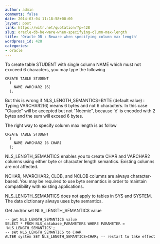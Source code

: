 ```yaml
---
author: admin
comments: false
date: 2014-03-04 11:18:58+00:00
layout: post
link: https://witr.net/quotation/?p=428
slug: oracle-db-be-ware-when-specifying-clumn-max-length
title: 'Oracle DB : Beware when specifying column max length'
wordpress_id: 428
categories:
- oracle
---
```



To create table STUDENT with single column NAME which must not excceed 6 characters, you may type the following

    
    
    CREATE TABLE STUDENT
      (
        NAME VARCHAR2 (6)
      );
    


But this is wrong if NLS_LENGTH_SEMANTICS=BYTE (default value) : Typing VARCHAR2(6) means 6 bytes and not 6 characters.
In this case "Claude" will be accepted but not "Noémie", because 'é' is encoded with 2 bytes and the sum will exceed 6 bytes.

The right way to specify column max length is as follow 

    
    
    CREATE TABLE STUDENT
      (
        NAME VARCHAR2 (6 CHAR)
      );
    



NLS_LENGTH_SEMANTICS enables you to create CHAR and VARCHAR2 columns using either byte or character length semantics. Existing columns are not affected.

NCHAR, NVARCHAR2, CLOB, and NCLOB columns are always character-based. You may be required to use byte semantics in order to maintain compatibility with existing applications.

NLS_LENGTH_SEMANTICS does not apply to tables in SYS and SYSTEM. The data dictionary always uses byte semantics.

Get and/or set NLS_LENGTH_SEMANTICS value

    
    
    -- get NLS_LENGTH_SEMANTICS value
    SELECT * FROM NLS_database_PARAMETERS WHERE PARAMETER = 'NLS_LENGTH_SEMANTICS';
    -- set NLS_LENGTH_SEMANTICS to CHAR
    ALTER system SET NLS_LENGTH_SEMANTICS=CHAR; -- restart to take effect
    



